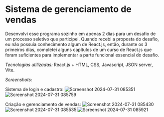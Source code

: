 # Sistema de gerenciamento de vendas

Desenvolvi esse programa sozinho em apenas 2 dias para um desafio de um processo seletivo que participei. Quando recebi a proposta do desafio, eu não possuía conhecimento algum de React.js, então, durante os 3 primeiros dias, completei alguns capítulos de um curso de React.js que foram suficientes para implementar a parte funcional essencial do desafio.

*Tecnologias utilizadas:* React.js + HTML, CSS, Javascript, JSON server, Vite.

*Screenshots:*

Sistema de login e cadastro:
![Screenshot 2024-07-31 085351](https://github.com/user-attachments/assets/2f579b2b-da55-4ea0-83d5-ae514a823c7c)
![Screenshot 2024-07-31 085759](https://github.com/user-attachments/assets/73a49b91-dde0-4ac6-8210-c83da8d4ff47)

Criação e gerenciamento de vendas:
![Screenshot 2024-07-31 085430](https://github.com/user-attachments/assets/489591a2-4998-4699-99ed-24b5194d0fba)
![Screenshot 2024-07-31 085535](https://github.com/user-attachments/assets/bae41eb7-c6dd-4ac7-b812-46ed2d50291b)
![Screenshot 2024-07-31 085921](https://github.com/user-attachments/assets/5d037b89-464a-4a24-ad9e-2f9000693238)


